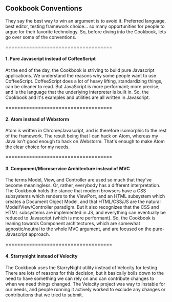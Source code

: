 ## Cookbook Conventions

They say the best way to win an argument is to avoid it.  Preferred language, best editor, testing framework choice...  so many opportunities for people to argue for their favorite technology.  So, before diving into the Cookbook, lets go over some of the conventions.  

====================================  
#### 1.  Pure Javascript instead of CoffeeScript
At the end of the day, the Cookbook is striving to build pure Javascript applications.  We understand the reasons why some people want to use CoffeeScript.  CoffeeScript does a lot of heavy lifting, standardizing things, can be cleaner to read.  But JavaScript is more performant; more precise; and is the language that the underlying interpreter is built in.  So, the Cookbook and it's examples and utilities are all written in Javascript.  


====================================  
#### 2.  Atom instead of Webstorm  
Atom is written in Chrome/Javascript, and is therefore isomorphic to the rest of the framework.   The result being that I can hack on Atom, whereas my Java isn't good enough to hack on Webstorm.  That's enough to make Atom the clear choice for my needs.  


====================================  
#### 3.  Component/Microservice Architecture instead of MVC 

The terms Model, View, and Controller are used so much that they've become meaningless.  Or, rather, everybody has a different interpretation.  The Cookbook holds the stance that modern browsers have a CSS subsystems which renders to the ViewPort, and an HTML subsystem which creates a Document Object Model, and that HTML/CSS/JS are the natural Model/View/Controller paradigm.  But it also recognizes that the CSS and HTML subsystems are implemented in JS, and everything can eventually be reduced to Javascript (which is more performant).  So, the Cookbook is leaning towards Component architectures, which are somewhat agnostic/neutral to the whole MVC argument, and are focused on the pure-Javascript approach.
 
====================================  
#### 4.  Starrynight instead of Velocity  
The Cookbook uses the StarryNight utility instead of Velocity for testing.  There are lots of reasons for this decision, but it basically boils down to the need to have something we can rely on and can contribute changes to when we need things changed.  The Velocity project was way to instable for our needs, and people running it actively worked to exclude any changes or contributions that we tried to submit.  
